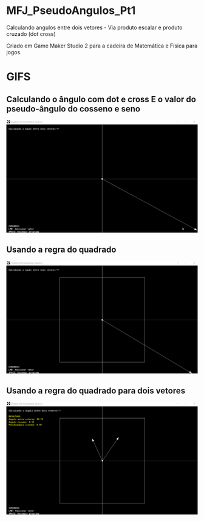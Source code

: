 # MFJ_PseudoAngulos_Pt1
Calculando angulos entre dois vetores - Via produto escalar e produto cruzado (dot cross) 

Criado em Game Maker Studio 2 para a cadeira de Matemática e Física para jogos. 

# GIFS 

## Calculando o ângulo com dot e cross E o valor do pseudo-ângulo do cosseno e seno
![Dot e Cross](https://github.com/JeffersonJales/MFJ_PseudoAngulos_Pt1/blob/master/Psudo_ang_cos.gif)

## Usando a regra do quadrado
![Quadrado 1 vetor ](https://github.com/JeffersonJales/MFJ_PseudoAngulos_Pt1/blob/master/Psudo_ang_quadrado_1.gif)

## Usando a regra do quadrado para dois vetores
![Quadrado 2 vetores](https://github.com/JeffersonJales/MFJ_PseudoAngulos_Pt1/blob/master/Psudo_ang_quadrado_2.gif)

